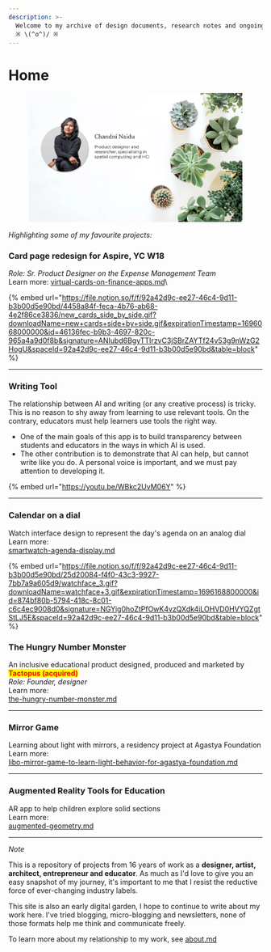 ```yaml
---
description: >-
  Welcome to my archive of design documents, research notes and ongoing quests 
  ※ \(^o^)/ ※
---
```


# Home

<figure><img src=".gitbook/assets/image (174).png" alt=""><figcaption></figcaption></figure>

_Highlighting some of my favourite projects:_

### Card page redesign for Aspire, YC W18

_Role: Sr. Product Designer on the Expense Management Team_\
Learn more: [virtual-cards-on-finance-apps.md](design-pages/product-design/virtual-cards-on-finance-apps.md "mention")\


{% embed url="https://file.notion.so/f/f/92a42d9c-ee27-46c4-9d11-b3b00d5e90bd/4458a84f-feca-4b76-ab68-4e2f86ce3836/new_cards_side_by_side.gif?downloadName=new+cards+side+by+side.gif&expirationTimestamp=1696068000000&id=46136fec-b9b3-4697-820c-965a4a9d0f8b&signature=ANIubd6BgyTTIrzvC3jSBrZAYTf24v53g9nWzG2HogU&spaceId=92a42d9c-ee27-46c4-9d11-b3b00d5e90bd&table=block" %}

***

### Writing Tool&#x20;

The relationship between AI and writing (or any creative process) is tricky. This is no reason to shy away from learning to use relevant tools. On the contrary, educators must help learners use tools the right way.

* One of the main goals of this app is to build transparency between students and educators in the ways in which AI is used.
* The other contribution is to demonstrate that AI can help, but cannot write like you do. A personal voice is important, and we must pay attention to developing it.

{% embed url="https://youtu.be/WBkc2UvM06Y" %}

***

### Calendar on a dial

Watch interface design to represent the day's agenda on an analog dial\
Learn more:\
&#x20;[smartwatch-agenda-display.md](design-pages/interaction-design/smartwatch-agenda-display.md "mention")

{% embed url="https://file.notion.so/f/f/92a42d9c-ee27-46c4-9d11-b3b00d5e90bd/25d20084-f4f0-43c3-9927-7bb7a9a605d9/watchface_3.gif?downloadName=watchface+3.gif&expirationTimestamp=1696168800000&id=874bf80b-5794-418c-8c01-c6c4ec9008d0&signature=NGYig0hoZtPfOwK4vzQXdk4iLOHVD0HVYQZgtStLJ5E&spaceId=92a42d9c-ee27-46c4-9d11-b3b00d5e90bd&table=block" %}

### The Hungry Number Monster&#x20;

An inclusive educational product designed, produced and marketed by <mark style="color:red;">**Tactopus (acquired)**</mark>\
_Role: Founder, designer_\
Learn more:\
[the-hungry-number-monster.md](design-pages/spatial-interaction-design/tactopus-inclusive-learning-with-mr/the-hungry-number-monster.md "mention")

***

### Mirror Game

Learning about light with mirrors, a residency project at Agastya Foundation\
Learn more: \
[libo-mirror-game-to-learn-light-behavior-for-agastya-foundation.md](design-pages/game-design/libo-mirror-game-to-learn-light-behavior-for-agastya-foundation.md "mention")

***

### Augmented Reality Tools for Education

AR app to help children explore solid sections \
Learn more:\
&#x20;[augmented-geometry.md](design-pages/spatial-interaction-design/augmented-geometry.md "mention")

***

_Note_

This is a repository of projects from 16 years of work as a **designer, artist, architect, entrepreneur and educator**. As much as I'd love to give you an easy snapshot of my journey, it's important to me that I resist the reductive force of ever-changing industry labels.

This site is also an early digital garden, I hope to continue to write about my work here. I've tried blogging, micro-blogging and newsletters, none of those formats help me think and communicate freely.&#x20;

To learn more about my relationship to my work, see [about.md](about.md "mention")
